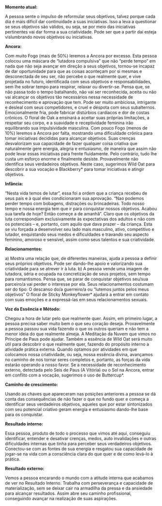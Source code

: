 **Momento atual:**

 A pessoa sente o impulso de reformular seus objetivos, talvez porque cada dia é mais difícil dar continuidade a suas iniciativas. Isso a leva a questionar se seus objetivos são válidos, ou seja, se por meio das iniciativas pertinentes vai dar forma a sua criatividade. Pode ser que a partir daí esteja vislumbrando novos objetivos ou iniciativas. 


 **Ancora:** 

Com muito Fogo (mais de 50%) leremos a Ancora por excesso. Esta pessoa colocou uma máscara de “lutadora compulsiva” que não “perde tempo” em nada que não seja avançar em direção a seus objetivos, tornou-se incapaz de dar oportunidade para que as coisas aconteçam por si mesmas e desconectada de seu ser, não percebe o que realmente quer, e vive projetada no futuro, identificada com seus objetivos e responsabilidades, sem lhe sobrar tempo para respirar, relaxar ou divertir-se. Pensa que, se não passa todo o tempo batalhando, não vai ser reconhecida, aceita ou não vai alcançar os objetivos tão necessários nessa necessidade de reconhecimento e aprovação que tem. Pode ser muito ambiciosa, intrigante e desleal com seus competidores, e cruel e déspota com seus subalternos. Emocionalmente fria, pode fabricar distúrbios cardíacos e dor de costas crônicos. O floral de Oak a ensinará a aceitar suas próprias limitações, a respeitar seu corpo, e a suavidade e receptividade feminina irão equilibrando sua impulsividade masculina. Com pouco Fogo (menos de 10%) leremos a Ancora por falta, mostrando uma dificuldade crônica para tomar iniciativas decididas para alcançar objetivos. Suas crenças desvalorizam sua capacidade de fazer qualquer coisa criativa que naturalmente gere energia, alegria e entusiasmo, de maneira que assim não pode levar essas iniciativas para frente fluidamente. Pelo contrário, tudo lhe custa um esforço enorme e finalmente desiste. Provavelmente não identifica seus verdadeiros objetivos. Neste caso, sugerimos Wild Oat para descobrir a sua vocação e Blackberry* para tomar iniciativas e atingir objetivos. 


**Infância:**

 “Nesta vida temos de lutar”, essa foi a ordem que a criança recebeu de seus pais e à qual eles condicionaram sua aprovação. “Nao podemos perder tempo com bobagens, distrações ou brincadeiras. Todo nosso tempo e nossa energia tem que ir para conquistar nossos objetivos. Acabou sua tarefa de hoje? Então começe a de amanhã”. Claro que os objetivos da luta correspondiam exclusivamente às expectativas dos adultos e não com os potenciais – e, portanto, com aquilo que dava prazer – da criança. Esta se viu forçada a desenvolver seu lado mais masculino, ativo, competitivo e lutador, enquistando seus medos e dificuldades e travando seu aspecto feminino, amoroso e sensível, assim como seus talentos e sua criatividade. 


**Relacionamentos:**

 a) Mostra uma relação que, de diferentes maneiras, ajuda a pessoa a definir seus próprios objetivos. Pode ser dando-lhe apoio e valorizando sua criatividade para se atrever ir à luta. b) A pessoa vende uma imagem de lutadora, séria e ocupada na concretização de seus projetos, sem tempo para romantismos. Pensa que, se parar de conquistar objetivos seu/sua parceiro/a vai perder o interesse por ela. Seus relacionamentos costumam ser do tipo: O descanso do/a guerreiro/a ou “lutemos juntos pelos meus objetivos” O floral de Sticky Monkeyflower* ajudará a entrar em contato com suas emoções e a expressá-las em seus relacionamentos sexuais. 


**Voz da Essência e Método:**

 Chegou a hora de lutar pelo que realmente quer. Assim, em primeiro lugar, a pessoa precisa saber muito bem o que seu coração deseja. Provavelmente a pessoa passou sua vida fazendo o que os outros queriam e não tem a menor ideia do que realmente almeja. A Meditação da Nuvem que vimos no Príncipe de Paus pode ajudar. Também a essência de Wild Oat será muito útil para descobrir o que realmente quer, fazendo do propósito interno a atividade prática externa. Quando optamos por atividades em que colocamos nossa criatividade, ou seja, nossa essência divina, avançamos no caminho de nos tornar seres completos e, portanto, as forças da vida estarão operando a nosso favor. Se a necessidade de reconhecimento externo, detectada pelo Seis de Paus (A Vitória) ou o Sol na Ancora, entrar em conflito com a vocação, sugerimos o uso de Buttercup*. 


**Caminho de crescimento:**

 Usando as chaves que apareceram nas posições anteriores a pessoa se dá conta das consequências de não fazer o que no fundo quer e começa a identificar seus verdadeiros objetivos, aqueles que por estar sintonizados com seu potencial criativo geram energia e entusiasmo dando-lhe base para os conquistar. 


**Resultado interno:**

 Essa pessoa, produto de todo o processo que vimos até aqui, conseguiu identificar, entender e desativar crenças, medos, auto invalidações e outras dificuldades internas que tinha para perceber seus verdadeiros objetivos. Conectou-se com as fontes de sua energia e resgatou sua capacidade de jogar-se na vida com a consciência clara do que quer e de como levá-lo à prática. 


**Resultado externo:**

 Vemos a pessoa encarando o mundo com a atitude interna que acabamos de ver no Resultado Interno. Trabalha com perseverança e capacidade de materialização, sem se deixar cair na armadilha da pressa e da ansiedade para alcançar resultados. Assim abre seu caminho profissional, conseguindo avançar na realização de suas aspirações.
